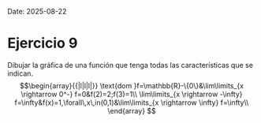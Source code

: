 Date: 2025-08-22

# Ejercicio 9


Dibujar la gráfica de una función que tenga todas las características que se indican.
$$\begin{array}{{|l|l|l|}}
  \text{dom }f=\mathbb{R}-\{0\}&\lim\limits_{x \rightarrow 0^-} f=0&f(2)=2;f(3)=1\\ \lim\limits_{x \rightarrow -\infty} f=\infty&f(x)=1,\forall\,x\,in(0,1)&\lim\limits_{x \rightarrow \infty} f=\infty\\ 
\end{array}
$$